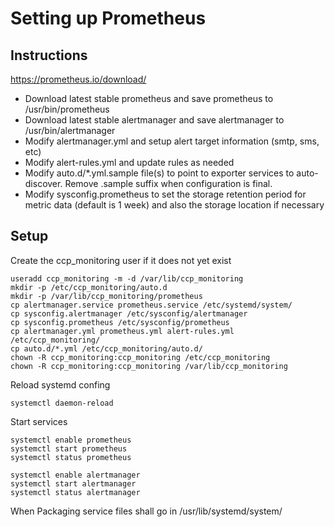 # Setting up Prometheus

## Instructions

https://prometheus.io/download/

* Download latest stable prometheus and save prometheus to /usr/bin/prometheus
* Download latest stable alertmanager and save alertmanager to /usr/bin/alertmanager
* Modify alertmanager.yml and setup alert target information (smtp, sms, etc)
* Modify alert-rules.yml and update rules as needed
* Modify auto.d/*.yml.sample file(s) to point to exporter services to auto-discover. Remove .sample suffix when configuration is final.
* Modify sysconfig.prometheus to set the storage retention period for metric data (default is 1 week) and also the storage location if necessary

## Setup
Create the ccp_monitoring user if it does not yet exist
```
useradd ccp_monitoring -m -d /var/lib/ccp_monitoring
mkdir -p /etc/ccp_monitoring/auto.d
mkdir -p /var/lib/ccp_monitoring/prometheus
cp alertmanager.service prometheus.service /etc/systemd/system/
cp sysconfig.alertmanager /etc/sysconfig/alertmanager
cp sysconfig.prometheus /etc/sysconfig/prometheus
cp alertmanager.yml prometheus.yml alert-rules.yml /etc/ccp_monitoring/
cp auto.d/*.yml /etc/ccp_monitoring/auto.d/
chown -R ccp_monitoring:ccp_monitoring /etc/ccp_monitoring
chown -R ccp_monitoring:ccp_monitoring /var/lib/ccp_monitoring
```
Reload systemd confing
```
systemctl daemon-reload
```
Start services
```
systemctl enable prometheus
systemctl start prometheus
systemctl status prometheus

systemctl enable alertmanager
systemctl start alertmanager
systemctl status alertmanager
```

When Packaging service files shall go in /usr/lib/systemd/system/

